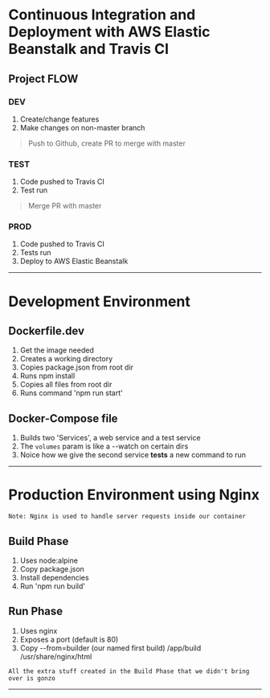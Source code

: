 # Continuous Integration and Deployment with AWS Elastic Beanstalk and Travis CI

## Project FLOW

### **DEV**

1. Create/change features
2. Make changes on non-master branch

> Push to Github, create PR to merge with master

### **TEST**

1. Code pushed to Travis CI
2. Test run

> Merge PR with master

### **PROD**

1. Code pushed to Travis CI
2. Tests run
3. Deploy to AWS Elastic Beanstalk

---

# Development Environment

## Dockerfile.dev

1. Get the image needed
2. Creates a working directory
3. Copies package.json from root dir
4. Runs npm install
5. Copies all files from root dir
6. Runs command 'npm run start'

## Docker-Compose file

1. Builds two 'Services', a web service and a test service
2. The `volumes` param is like a --watch on certain dirs
3. Noice how we give the second service **tests** a new command to run

---

# Production Environment using Nginx

`Note: Nginx is used to handle server requests inside our container`

## Build Phase

1. Uses node:alpine
2. Copy package.json
3. Install dependencies
4. Run 'npm run build'

## Run Phase

1. Uses nginx
2. Exposes a port (default is 80)
3. Copy --from=builder (our named first build) /app/build /usr/share/nginx/html

`All the extra stuff created in the Build Phase that we didn't bring over is gonzo`

---
